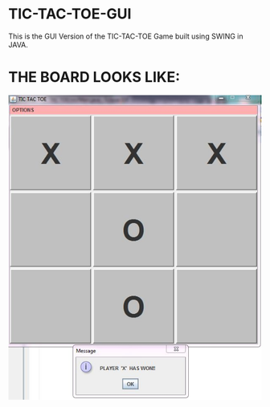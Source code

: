 # TIC-TAC-TOE-GUI

This is the GUI Version of the TIC-TAC-TOE Game built using SWING in JAVA.

# THE BOARD LOOKS LIKE:

![BOARD](https://github.com/mou123das/TIC-TAC-TOE-GUI/blob/master/Capture.JPG)
